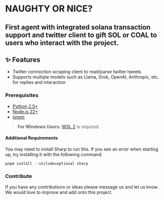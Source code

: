 # NAUGHTY OR NICE?
## First agent with integrated solana transaction support and twitter client to gift SOL or COAL to users who interact with the project.

## ✨ Features

-   Twitter connection scraping client to read/parse twitter tweets
-   Supports multiple models such as Llama, Grok, OpenAI, Anthropic, etc. for replies and interaction


### Prerequisites

-   [Python 2.5+](https://www.python.org/downloads/)
-   [Node.js 22+](https://docs.npmjs.com/downloading-and-installing-node-js-and-npm)
-   [pnpm](https://pnpm.io/installation)

> **For Windows Users:** [WSL 2](https://learn.microsoft.com/en-us/windows/wsl/install-manual) is required.

#### Additional Requirements

You may need to install Sharp to run this. If you see an error when starting up, try installing it with the following command:

```
pnpm install --include=optional sharp
```

### Contribute

If you have any contributions or ideas please message us and let us know. We would love to improve and add onto this project.